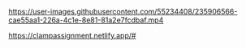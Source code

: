 

https://user-images.githubusercontent.com/55234408/235906566-cae55aa1-226a-4c1e-8e81-81a2e7fcdbaf.mp4




https://clampassignment.netlify.app/#

